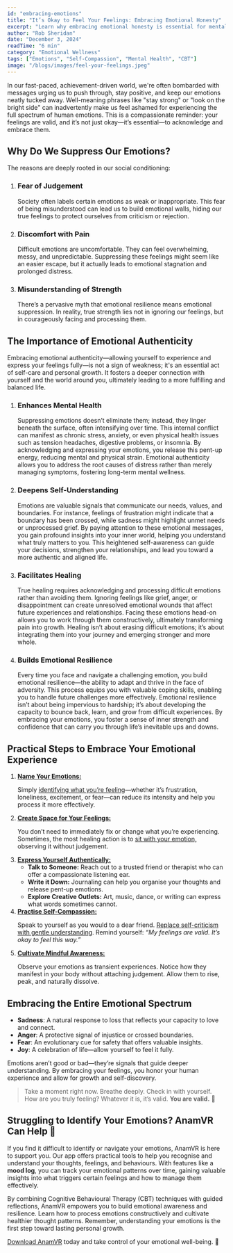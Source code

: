 ```yaml
---
id: "embracing-emotions"
title: "It’s Okay to Feel Your Feelings: Embracing Emotional Honesty"
excerpt: "Learn why embracing emotional honesty is essential for mental well-being and how to do it mindfully."
author: "Rob Sheridan"
date: "December 3, 2024"
readTime: "6 min"
category: "Emotional Wellness"
tags: ["Emotions", "Self-Compassion", "Mental Health", "CBT"]
image: "/blogs/images/feel-your-feelings.jpeg"
---
```


<div>
<p>In our fast-paced, achievement-driven world, we're often bombarded with messages urging us to push through, stay positive, and keep our emotions neatly tucked away. Well-meaning phrases like "stay strong" or "look on the bright side" can inadvertently make us feel ashamed for experiencing the full spectrum of human emotions. This is a compassionate reminder: your feelings are valid, and it’s not just okay—it’s essential—to acknowledge and embrace them.</p>

<h2>Why Do We Suppress Our Emotions?</h2>

<p>The reasons are deeply rooted in our social conditioning:</p>
<ol>
<li> <h3>Fear of Judgement</h3>
<p>Society often labels certain emotions as weak or inappropriate. This fear of being misunderstood can lead us to build emotional walls, hiding our true feelings to protect ourselves from criticism or rejection.</p> </li>

<li> <h3>Discomfort with Pain</h3>
<p>Difficult emotions are uncomfortable. They can feel overwhelming, messy, and unpredictable. Suppressing these feelings might seem like an easier escape, but it actually leads to emotional stagnation and prolonged distress.</p> </li>

<li> <h3>Misunderstanding of Strength</h3>
<p>There’s a pervasive myth that emotional resilience means emotional suppression. In reality, true strength lies not in ignoring our feelings, but in courageously facing and processing them.</p></li>
</ol>

<h2>The Importance of Emotional Authenticity</h2>

<p>Embracing emotional authenticity—allowing yourself to experience and express your feelings fully—is not a sign of weakness; it's an essential act of self-care and personal growth. It fosters a deeper connection with yourself and the world around you, ultimately leading to a more fulfilling and balanced life.</p>

<ol>
  <li>
    <h3>Enhances Mental Health</h3>
    <p>Suppressing emotions doesn’t eliminate them; instead, they linger beneath the surface, often intensifying over time. This internal conflict can manifest as chronic stress, anxiety, or even physical health issues such as tension headaches, digestive problems, or insomnia. By acknowledging and expressing your emotions, you release this pent-up energy, reducing mental and physical strain. Emotional authenticity allows you to address the root causes of distress rather than merely managing symptoms, fostering long-term mental wellness.</p>
  </li>
  <li>
    <h3>Deepens Self-Understanding</h3>
    <p>Emotions are valuable signals that communicate our needs, values, and boundaries. For instance, feelings of frustration might indicate that a boundary has been crossed, while sadness might highlight unmet needs or unprocessed grief. By paying attention to these emotional messages, you gain profound insights into your inner world, helping you understand what truly matters to you. This heightened self-awareness can guide your decisions, strengthen your relationships, and lead you toward a more authentic and aligned life.</p>
  </li>
  <li>
    <h3>Facilitates Healing</h3>
    <p>True healing requires acknowledging and processing difficult emotions rather than avoiding them. Ignoring feelings like grief, anger, or disappointment can create unresolved emotional wounds that affect future experiences and relationships. Facing these emotions head-on allows you to work through them constructively, ultimately transforming pain into growth. Healing isn’t about erasing difficult emotions; it’s about integrating them into your journey and emerging stronger and more whole.</p>
  </li>
  <li>
    <h3>Builds Emotional Resilience</h3>
    <p>Every time you face and navigate a challenging emotion, you build emotional resilience—the ability to adapt and thrive in the face of adversity. This process equips you with valuable coping skills, enabling you to handle future challenges more effectively. Emotional resilience isn’t about being impervious to hardship; it’s about developing the capacity to bounce back, learn, and grow from difficult experiences. By embracing your emotions, you foster a sense of inner strength and confidence that can carry you through life’s inevitable ups and downs.</p>
  </li>
</ol>

<h2>Practical Steps to Embrace Your Emotional Experience</h2>
<ol>
  <li>
    <strong><u>Name Your Emotions:</u></strong>
    <p>Simply <a href="#">identifying what you’re feeling</a>—whether it’s frustration, loneliness, excitement, or fear—can reduce its intensity and help you process it more effectively.</p>
  </li>
  <li>
    <strong><u>Create Space for Your Feelings:</u></strong>
    <p>You don’t need to immediately fix or change what you’re experiencing. Sometimes, the most healing action is to <a href="#">sit with your emotion,</a> observing it without judgement.</p>
  </li>
  <li>
    <strong><u>Express Yourself Authentically:</u></strong>
    <ul>
      <li><strong>Talk to Someone:</strong> Reach out to a trusted friend or therapist who can offer a compassionate listening ear.</li>
      <li><strong>Write it Down:</strong> Journaling can help you organise your thoughts and release pent-up emotions.</li>
      <li><strong>Explore Creative Outlets:</strong> Art, music, dance, or writing can express what words sometimes cannot.</li>
    </ul>
  </li>
  <li>
    <strong><u>Practise Self-Compassion:</u></strong>
    <p>Speak to yourself as you would to a dear friend. <a href="#">Replace self-criticism with gentle understanding</a>. Remind yourself: <em>“My feelings are valid. It’s okay to feel this way.”</em></p>
  </li>
  <li>
    <strong><u>Cultivate Mindful Awareness:</u></strong>
    <p>Observe your emotions as transient experiences. Notice how they manifest in your body without attaching judgement. Allow them to rise, peak, and naturally dissolve.</p>
  </li>
</ol>

<h2>Embracing the Entire Emotional Spectrum</h2>
<ul>
  <li><strong>Sadness</strong>: A natural response to loss that reflects your capacity to love and connect.</li>
  <li><strong>Anger</strong>: A protective signal of injustice or crossed boundaries.</li>
  <li><strong>Fear</strong>: An evolutionary cue for safety that offers valuable insights.</li>
  <li><strong>Joy</strong>: A celebration of life—allow yourself to feel it fully.</li>
</ul>

<p>Emotions aren’t good or bad—they’re signals that guide deeper understanding. By embracing your feelings, you honor your human experience and allow for growth and self-discovery.</p>

<blockquote>
Take a moment right now. Breathe deeply. Check in with yourself. How are you truly feeling? Whatever it is, it’s valid. <strong>You are valid.</strong> 🌼
</blockquote>

<h2>Struggling to Identify Your Emotions? AnamVR Can Help 🌱</h2>
<p>If you find it difficult to identify or navigate your emotions, AnamVR is here to support you. Our app offers practical tools to help you recognise and understand your thoughts, feelings, and behaviours. With features like a <strong>mood log</strong>, you can track your emotional patterns over time, gaining valuable insights into what triggers certain feelings and how to manage them effectively.</p>
<p>By combining Cognitive Behavioural Therapy (CBT) techniques with guided reflections, AnamVR empowers you to build emotional awareness and resilience. Learn how to process emotions constructively and cultivate healthier thought patterns. Remember, understanding your emotions is the first step toward lasting personal growth.</p>
<p><a href="#">Download AnamVR</a> today and take control of your emotional well-being. 🌿</p>
</div>
